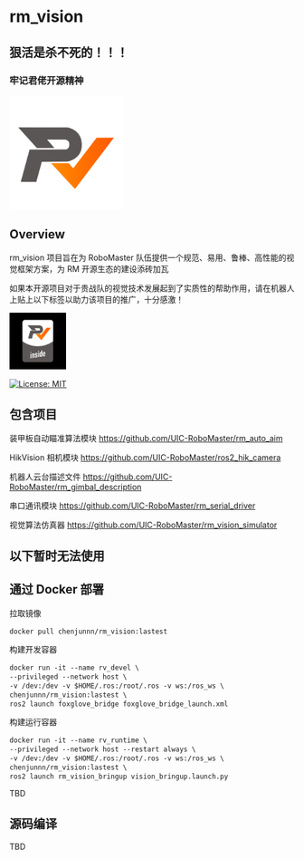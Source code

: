 # rm_vision

## 狠活是杀不死的！！！
### 牢记君佬开源精神

<img src="docs/rm_vision.svg" alt="rm_vision" width="200" height="200">

## Overview

rm_vision 项目旨在为 RoboMaster 队伍提供一个规范、易用、鲁棒、高性能的视觉框架方案，为 RM 开源生态的建设添砖加瓦

如果本开源项目对于贵战队的视觉技术发展起到了实质性的帮助作用，请在机器人上贴上以下标签以助力该项目的推广，十分感激！

[<img src="docs/rm_vision_inside.svg" alt="rm_vision_inside" width="100" height="100">](docs/rm_vision_inside.svg)

[![License: MIT](https://img.shields.io/badge/License-MIT-blue.svg)](https://opensource.org/licenses/MIT)

<!-- [![Build Status](https://github.com/UIC-RoboMaster/rm_vision/actions/workflows/ci.yml/badge.svg)](https://github.com/chenUIC-RoboMasterjunnn/rm_vision/actions/workflows/ci.yml) -->

## 包含项目

装甲板自动瞄准算法模块 https://github.com/UIC-RoboMaster/rm_auto_aim

HikVision 相机模块 https://github.com/UIC-RoboMaster/ros2_hik_camera

机器人云台描述文件 https://github.com/UIC-RoboMaster/rm_gimbal_description

串口通讯模块 https://github.com/UIC-RoboMaster/rm_serial_driver

视觉算法仿真器 https://github.com/UIC-RoboMaster/rm_vision_simulator

## 以下暂时无法使用

## 通过 Docker 部署

拉取镜像

```
docker pull chenjunnn/rm_vision:lastest
```

构建开发容器

```
docker run -it --name rv_devel \
--privileged --network host \
-v /dev:/dev -v $HOME/.ros:/root/.ros -v ws:/ros_ws \
chenjunnn/rm_vision:lastest \
ros2 launch foxglove_bridge foxglove_bridge_launch.xml
```

构建运行容器

```
docker run -it --name rv_runtime \
--privileged --network host --restart always \
-v /dev:/dev -v $HOME/.ros:/root/.ros -v ws:/ros_ws \
chenjunnn/rm_vision:lastest \
ros2 launch rm_vision_bringup vision_bringup.launch.py
```

TBD

## 源码编译

TBD

